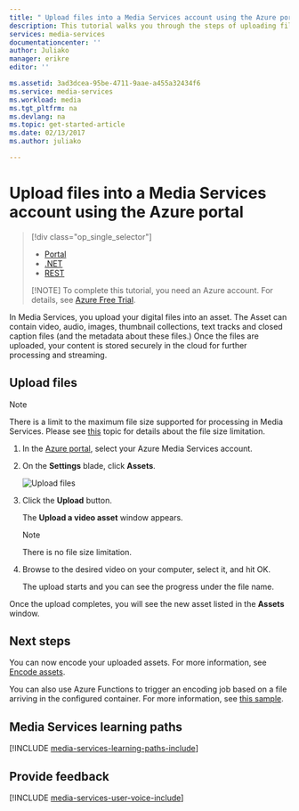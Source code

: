 ```yaml
---
title: " Upload files into a Media Services account using the Azure portal | Microsoft Docs"
description: This tutorial walks you through the steps of uploading files into a Media Services account using the Azure portal
services: media-services
documentationcenter: ''
author: Juliako
manager: erikre
editor: ''

ms.assetid: 3ad3dcea-95be-4711-9aae-a455a32434f6
ms.service: media-services
ms.workload: media
ms.tgt_pltfrm: na
ms.devlang: na
ms.topic: get-started-article
ms.date: 02/13/2017
ms.author: juliako

---
```

# Upload files into a Media Services account using the Azure portal
> [!div class="op_single_selector"]
> * [Portal](media-services-portal-upload-files.md)
> * [.NET](media-services-dotnet-upload-files.md)
> * [REST](media-services-rest-upload-files.md)
> 
> [!NOTE]
> To complete this tutorial, you need an Azure account. For details, see [Azure Free Trial](https://azure.microsoft.com/pricing/free-trial/). 
> 


In Media Services, you upload your digital files into an asset. The Asset  can contain video, audio, images, thumbnail collections, text tracks and closed caption files (and the metadata about these files.) Once the files are uploaded, your content is stored securely in the cloud for further processing and streaming.


## Upload files

>[!NOTE]
>There is a limit to the maximum file size supported for processing in Media Services. Please see [this](media-services-quotas-and-limitations.md) topic for details about the file size limitation.
>

1. In the [Azure portal](https://portal.azure.com/), select your Azure Media Services account.
2. On the **Settings** blade, click **Assets**.
   
    ![Upload files](./media/media-services-portal-vod-get-started/media-services-upload.png)
3. Click the **Upload** button.
   
    The **Upload a video asset** window appears.
   
   > [!NOTE]
   > There is no file size limitation.
   > 
   > 
4. Browse to the desired video on your computer, select it, and hit OK.  
   
    The upload starts and you can see the progress under the file name.  

Once the upload completes, you will see the new asset listed in the **Assets** window. 

## Next steps
You can now encode your uploaded assets. For more information, see [Encode assets](media-services-portal-encode.md).

You can also use Azure Functions to trigger an encoding job based on a file arriving in the configured container. For more information, see [this sample](https://azure.microsoft.com/resources/samples/media-services-dotnet-functions-integration/ ).

## Media Services learning paths
[!INCLUDE [media-services-learning-paths-include](../../includes/media-services-learning-paths-include.md)]

## Provide feedback
[!INCLUDE [media-services-user-voice-include](../../includes/media-services-user-voice-include.md)]

